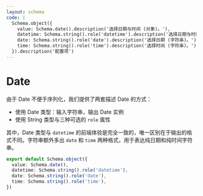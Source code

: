 ```yaml
---
layout: schema
code: |
  Schema.object({
    value: Schema.date().description('选择日期与时间 (对象)。'),
    datetime: Schema.string().role('datetime').description('选择日期与时间 (字符串)。'),
    date: Schema.string().role('date').description('选择日期 (字符串)。'),
    time: Schema.string().role('time').description('选择时间 (字符串)。'),
  }).description('配置项')
---
```


# Date

由于 Date 不便于序列化，我们提供了两套描述 Date 的方式：

- 使用 Date 类型：输入字符串，输出 Date 实例
- 使用 String 类型与三种可选的 `role` 属性

其中，Date 类型与 `datetime` 的前端体验是完全一致的，唯一区别在于输出的格式不同。字符串额外多出 `date` 和 `time` 两种格式，用于表达纯日期和纯时间字符串。

```ts
export default Schema.object({
  value: Schema.date(),
  datetime: Schema.string().role('datetime'),
  date: Schema.string().role('date'),
  time: Schema.string().role('time'),
})
```
